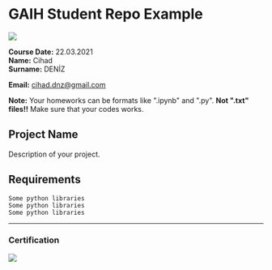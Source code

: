 # GAIH Student Repo Example
![](img/newlogo.png)

**Course Date:** 22.03.2021  
**Name:** Cihad  
**Surname:** DENİZ 

**Email:** cihad.dnz@gmail.com  

**Note:** Your homeworks can be formats like ".ipynb" and ".py". **Not ".txt" files!!** Make sure that your codes works.  

## Project Name
Description of your project.

## Requirements
```
Some python libraries
Some python libraries
Some python libraries
```
---

### Certification
![](img/TopLearnerCertificate.png)

